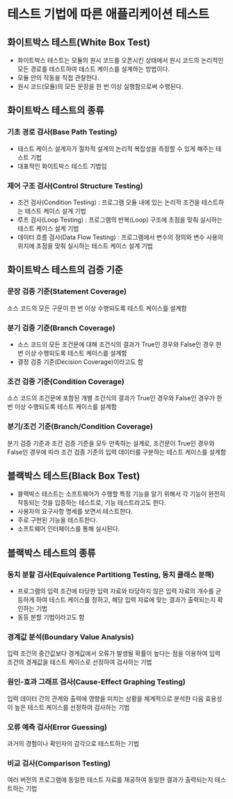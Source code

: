 # 테스트 기법에 따른 애플리케이션 테스트
## 화이트박스 테스트(White Box Test)
* 화이트박스 테스트는 모듈의 원시 코드를 오픈시킨 상태에서 원시 코드의 논리적인 모든 경로를 테스트하여 테스트 케이스를 설계하는 방법이다.
* 모듈 안의 작동을 직접 관찰한다.
* 원시 코드(모듈)의 모든 문장을 한 번 이상 실행함으로써 수행된다.

## 화이트박스 테스트의 종류
### 기초 경로 검사(Base Path Testing)
* 테스트 케이스 설계자가 절차적 설계의 논리적 복잡성을 측정할 수 있게 해주는 테스트 기법
* 대표적인 화이트박스 테스트 기법임

### 제어 구조 검사(Control Structure Testing)
* 조건 검사(Condition Testing) : 프로그램 모듈 내에 있는 논리적 조건을 테스트하는 테스트 케이스 설계 기법
* 루프 검사(Loop Testing) : 프로그램의 반복(Loop) 구조에 초점을 맞춰 실시하는 테스트 케이스 설계 기법
* 데이터 흐름 검사(Data Flow Testing) : 프로그램에서 변수의 정의와 변수 사용의 위치에 초점을 맞춰 실시하는 테스트 케이스 설계 기법

## 화이트박스 테스트의 검증 기준
### 문장 검증 기준(Statement Coverage)
소스 코드의 모든 구문이 한 번 이상 수행되도록 테스트 케이스를 설계함

### 분기 검증 기준(Branch Coverage)
* 소스 코드의 모든 조건문에 대해 조건식의 결과가 True인 경우와 False인 경우 한 번 이상 수행되도록 테스트 케이스를 설계함
* 결정 검증 기준(Decision Coverage)이라고도 함

### 조건 검증 기준(Condition Coverage)
소스 코드의 조건문에 포함된 개별 조건식의 결과가 True인 경우와 False인 경우가 한 번 이상 수행되도록 테스트 케이스를 설계함

### 분기/조건 기준(Branch/Condition Coverage)
분기 검증 기준과 조건 검증 기준을 모두 만족하는 설계로, 조건문이 True인 경우와 False인 경우에 따라 조건 검증 기준의 입력 데이터를 구분하는 테스트 케이스를 설계함

## 블랙박스 테스트(Black Box Test)
* 블랙박스 테스트는 소프트웨어가 수행할 특정 기능을 알기 위해서 각 기능이 완전히 작동되는 것을 입증하는 테스트로, 기능 테스트라고도 한다.
* 사용자의 요구사항 명세를 보면서 테스트한다.
* 주로 구현된 기능을 테스트한다.
* 소프트웨어 인터페이스를 통해 실시된다.

## 블랙박스 테스트의 종류
### 동치 분할 검사(Equivalence Partitiong Testing, 동치 클래스 분해)
* 프로그램의 입력 조건에 타당한 입력 자료와 타당하지 않은 입력 자료의 개수를 균등하게 하여 테스트 케이스를 정하고, 해당 입력 자료에 맞는 결과가 출력되는지 확인하는 기법
* 동등 분할 기법이라고도 함

### 경계값 분석(Boundary Value Analysis)
입력 조건의 중간값보다 경계값에서 오류가 발생될 확률이 높다는 점을 이용하여 입력 조건의 경계값을 테스트 케이스로 선정하여 검사하는 기법

### 원인-효과 그래프 검사(Cause-Effect Graphing Testing)
입력 데이터 간의 관계와 출력에 영향을 미치는 상황을 체계적으로 분석한 다음 효용성이 높은 테스트 케이스를 선정하여 검사하는 기법

### 오류 예측 검사(Error Guessing)
과거의 경험이나 확인자의 감각으로 테스트하는 기법

### 비교 검사(Comparison Testing)
여러 버전의 프로그램에 동일한 테스트 자료를 제공하여 동일한 결과가 출력되는지 테스트하는 기법
